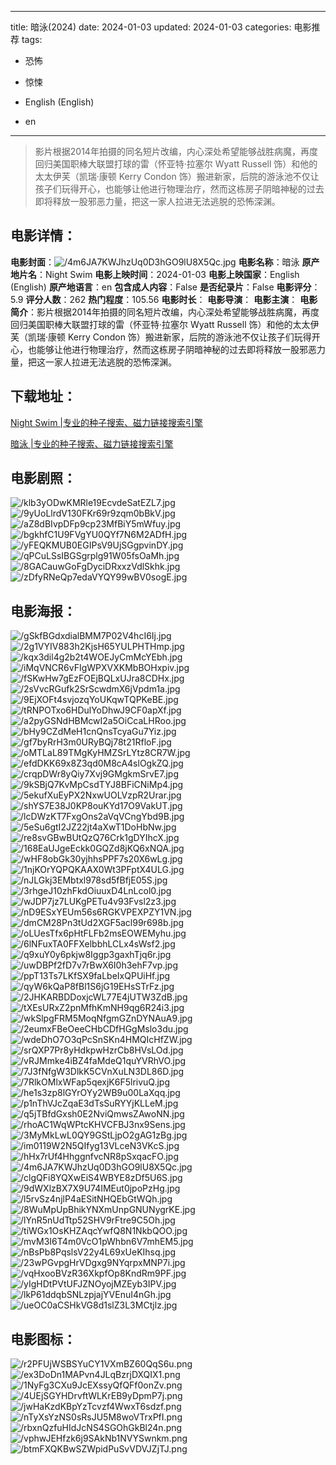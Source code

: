 
---
title: 暗泳(2024)
date: 2024-01-03
updated: 2024-01-03
categories: 电影推荐
tags:
- 恐怖
- 惊悚

- English (English)
- en
---


> 影片根据2014年拍摄的同名短片改编，内心深处希望能够战胜病魔，再度回归美国职棒大联盟打球的雷（怀亚特·拉塞尔 Wyatt Russell 饰）和他的太太伊芙（凯瑞·康顿 Kerry Condon 饰）搬进新家，后院的游泳池不仅让孩子们玩得开心，也能够让他进行物理治疗，然而这栋房子阴暗神秘的过去即将释放一股邪恶力量，把这一家人拉进无法逃脱的恐怖深渊。

## **电影详情**：

**电影封面**：<img src="https://image.tmdb.org/t/p/w200/4m6JA7KWJhzUq0D3hGO9lU8X5Qc.jpg" alt="/4m6JA7KWJhzUq0D3hGO9lU8X5Qc.jpg" title="/4m6JA7KWJhzUq0D3hGO9lU8X5Qc.jpg">
**电影名称**：暗泳
**原产地片名**：Night Swim
**电影上映时间**：2024-01-03
**电影上映国家**：English (English)
**原产地语言**：en
**包含成人内容**：False
**是否纪录片**：False
**电影评分**：5.9
**评分人数**：262
**热门程度**：105.56
**电影时长**：
**电影导演**：
**电影主演**：
**电影简介**：影片根据2014年拍摄的同名短片改编，内心深处希望能够战胜病魔，再度回归美国职棒大联盟打球的雷（怀亚特·拉塞尔 Wyatt Russell 饰）和他的太太伊芙（凯瑞·康顿 Kerry Condon 饰）搬进新家，后院的游泳池不仅让孩子们玩得开心，也能够让他进行物理治疗，然而这栋房子阴暗神秘的过去即将释放一股邪恶力量，把这一家人拉进无法逃脱的恐怖深渊。

## **下载地址**：
[Night Swim |专业的种子搜索、磁力链接搜索引擎](https://movie.amd794.com:2083/?search=Night%20Swim&ordering=&mode=match_phrase&page_size=10&page=1)

[暗泳 |专业的种子搜索、磁力链接搜索引擎](https://movie.amd794.com:2083/?search=%E6%9A%97%E6%B3%B3&ordering=&mode=match_phrase&page_size=10&page=1)
 

## **电影剧照**：
<img src="https://image.tmdb.org/t/p/original/klb3yODwKMRle19EcvdeSatEZL7.jpg" alt="/klb3yODwKMRle19EcvdeSatEZL7.jpg" title="/klb3yODwKMRle19EcvdeSatEZL7.jpg"><img src="https://image.tmdb.org/t/p/original/9yUoLlrdV130FKr69r9zqm0bBkV.jpg" alt="/9yUoLlrdV130FKr69r9zqm0bBkV.jpg" title="/9yUoLlrdV130FKr69r9zqm0bBkV.jpg"><img src="https://image.tmdb.org/t/p/original/aZ8dBIvpDFp9cp23MfBiY5mWfuy.jpg" alt="/aZ8dBIvpDFp9cp23MfBiY5mWfuy.jpg" title="/aZ8dBIvpDFp9cp23MfBiY5mWfuy.jpg"><img src="https://image.tmdb.org/t/p/original/bgkhfC1U9FVgYU0QYf7N6M2ADfH.jpg" alt="/bgkhfC1U9FVgYU0QYf7N6M2ADfH.jpg" title="/bgkhfC1U9FVgYU0QYf7N6M2ADfH.jpg"><img src="https://image.tmdb.org/t/p/original/yFEQKMUB0EGIPsV9UjSGgpvinDY.jpg" alt="/yFEQKMUB0EGIPsV9UjSGgpvinDY.jpg" title="/yFEQKMUB0EGIPsV9UjSGgpvinDY.jpg"><img src="https://image.tmdb.org/t/p/original/qPCuLSsIBGSgrplg91W05fsOaMh.jpg" alt="/qPCuLSsIBGSgrplg91W05fsOaMh.jpg" title="/qPCuLSsIBGSgrplg91W05fsOaMh.jpg"><img src="https://image.tmdb.org/t/p/original/8GACauwGoFgDyciDRxxzVdlSkhk.jpg" alt="/8GACauwGoFgDyciDRxxzVdlSkhk.jpg" title="/8GACauwGoFgDyciDRxxzVdlSkhk.jpg"><img src="https://image.tmdb.org/t/p/original/zDfyRNeQp7edaVYQY99wBV0sogE.jpg" alt="/zDfyRNeQp7edaVYQY99wBV0sogE.jpg" title="/zDfyRNeQp7edaVYQY99wBV0sogE.jpg">

## **电影海报**：
<img src="https://image.tmdb.org/t/p/original/gSkfBGdxdialBMM7P02V4hcI6Ij.jpg" alt="/gSkfBGdxdialBMM7P02V4hcI6Ij.jpg" title="/gSkfBGdxdialBMM7P02V4hcI6Ij.jpg"><img src="https://image.tmdb.org/t/p/original/2g1VYIV883h2KjsH65YULPHTHmp.jpg" alt="/2g1VYIV883h2KjsH65YULPHTHmp.jpg" title="/2g1VYIV883h2KjsH65YULPHTHmp.jpg"><img src="https://image.tmdb.org/t/p/original/kqx3dil4g2b2t4WOEJyCmMcYEbh.jpg" alt="/kqx3dil4g2b2t4WOEJyCmMcYEbh.jpg" title="/kqx3dil4g2b2t4WOEJyCmMcYEbh.jpg"><img src="https://image.tmdb.org/t/p/original/iMqVNCR6vFIgWPXVXKMbBOHxpiv.jpg" alt="/iMqVNCR6vFIgWPXVXKMbBOHxpiv.jpg" title="/iMqVNCR6vFIgWPXVXKMbBOHxpiv.jpg"><img src="https://image.tmdb.org/t/p/original/fSKwHw7gEzFOEjBQLxUJra8CDHx.jpg" alt="/fSKwHw7gEzFOEjBQLxUJra8CDHx.jpg" title="/fSKwHw7gEzFOEjBQLxUJra8CDHx.jpg"><img src="https://image.tmdb.org/t/p/original/2sVvcRGufk2SrScwdmX6jVpdm1a.jpg" alt="/2sVvcRGufk2SrScwdmX6jVpdm1a.jpg" title="/2sVvcRGufk2SrScwdmX6jVpdm1a.jpg"><img src="https://image.tmdb.org/t/p/original/9EjXOFt4svjozqYoUKqwTQPKeBE.jpg" alt="/9EjXOFt4svjozqYoUKqwTQPKeBE.jpg" title="/9EjXOFt4svjozqYoUKqwTQPKeBE.jpg"><img src="https://image.tmdb.org/t/p/original/tRNPOTxo6HDulYoDhwJ9CF0apXf.jpg" alt="/tRNPOTxo6HDulYoDhwJ9CF0apXf.jpg" title="/tRNPOTxo6HDulYoDhwJ9CF0apXf.jpg"><img src="https://image.tmdb.org/t/p/original/a2pyGSNdHBMcwI2a5OiCcaLHRoo.jpg" alt="/a2pyGSNdHBMcwI2a5OiCcaLHRoo.jpg" title="/a2pyGSNdHBMcwI2a5OiCcaLHRoo.jpg"><img src="https://image.tmdb.org/t/p/original/bHy9CZdMeH1cnQnsTcyaGu7Yiz.jpg" alt="/bHy9CZdMeH1cnQnsTcyaGu7Yiz.jpg" title="/bHy9CZdMeH1cnQnsTcyaGu7Yiz.jpg"><img src="https://image.tmdb.org/t/p/original/gf7byRrH3m0URyBQj78t21RfloF.jpg" alt="/gf7byRrH3m0URyBQj78t21RfloF.jpg" title="/gf7byRrH3m0URyBQj78t21RfloF.jpg"><img src="https://image.tmdb.org/t/p/original/oMTLaL89TMgKyHMZSrLYtz8CR7W.jpg" alt="/oMTLaL89TMgKyHMZSrLYtz8CR7W.jpg" title="/oMTLaL89TMgKyHMZSrLYtz8CR7W.jpg"><img src="https://image.tmdb.org/t/p/original/efdDKK69x8Z3qd0M8cA4slOgkZQ.jpg" alt="/efdDKK69x8Z3qd0M8cA4slOgkZQ.jpg" title="/efdDKK69x8Z3qd0M8cA4slOgkZQ.jpg"><img src="https://image.tmdb.org/t/p/original/crqpDWr8yQiy7Xvj9GMgkmSrvE7.jpg" alt="/crqpDWr8yQiy7Xvj9GMgkmSrvE7.jpg" title="/crqpDWr8yQiy7Xvj9GMgkmSrvE7.jpg"><img src="https://image.tmdb.org/t/p/original/9kSBjQ7KvMpCsdTYJ8BFiCNiMp4.jpg" alt="/9kSBjQ7KvMpCsdTYJ8BFiCNiMp4.jpg" title="/9kSBjQ7KvMpCsdTYJ8BFiCNiMp4.jpg"><img src="https://image.tmdb.org/t/p/original/5ekufXuEyPX2NxwUOLVzpR2Urar.jpg" alt="/5ekufXuEyPX2NxwUOLVzpR2Urar.jpg" title="/5ekufXuEyPX2NxwUOLVzpR2Urar.jpg"><img src="https://image.tmdb.org/t/p/original/shYS7E38J0KP8ouKYd17O9VakUT.jpg" alt="/shYS7E38J0KP8ouKYd17O9VakUT.jpg" title="/shYS7E38J0KP8ouKYd17O9VakUT.jpg"><img src="https://image.tmdb.org/t/p/original/lcDWzKT7FxgOns2aVqVCngYbd9B.jpg" alt="/lcDWzKT7FxgOns2aVqVCngYbd9B.jpg" title="/lcDWzKT7FxgOns2aVqVCngYbd9B.jpg"><img src="https://image.tmdb.org/t/p/original/5eSu6gtI2JZ22jt4aXwT1DoHbNw.jpg" alt="/5eSu6gtI2JZ22jt4aXwT1DoHbNw.jpg" title="/5eSu6gtI2JZ22jt4aXwT1DoHbNw.jpg"><img src="https://image.tmdb.org/t/p/original/re8svGBwBUtQzQ76Crk1gDYIhcX.jpg" alt="/re8svGBwBUtQzQ76Crk1gDYIhcX.jpg" title="/re8svGBwBUtQzQ76Crk1gDYIhcX.jpg"><img src="https://image.tmdb.org/t/p/original/168EaUJgeEckk0GQZd8jKQ6xNQA.jpg" alt="/168EaUJgeEckk0GQZd8jKQ6xNQA.jpg" title="/168EaUJgeEckk0GQZd8jKQ6xNQA.jpg"><img src="https://image.tmdb.org/t/p/original/wHF8obGk30yjhhsPPF7s20X6wLg.jpg" alt="/wHF8obGk30yjhhsPPF7s20X6wLg.jpg" title="/wHF8obGk30yjhhsPPF7s20X6wLg.jpg"><img src="https://image.tmdb.org/t/p/original/1njKOrYQPQKAAX0Wt3PFptX4ULG.jpg" alt="/1njKOrYQPQKAAX0Wt3PFptX4ULG.jpg" title="/1njKOrYQPQKAAX0Wt3PFptX4ULG.jpg"><img src="https://image.tmdb.org/t/p/original/nJLGkj3EMbtxl978sd5fBfjE05S.jpg" alt="/nJLGkj3EMbtxl978sd5fBfjE05S.jpg" title="/nJLGkj3EMbtxl978sd5fBfjE05S.jpg"><img src="https://image.tmdb.org/t/p/original/3rhgeJ10zhFkdOiuuxD4LnLcol0.jpg" alt="/3rhgeJ10zhFkdOiuuxD4LnLcol0.jpg" title="/3rhgeJ10zhFkdOiuuxD4LnLcol0.jpg"><img src="https://image.tmdb.org/t/p/original/wJDP7jz7LUKgPETu4v93Fvsl2z3.jpg" alt="/wJDP7jz7LUKgPETu4v93Fvsl2z3.jpg" title="/wJDP7jz7LUKgPETu4v93Fvsl2z3.jpg"><img src="https://image.tmdb.org/t/p/original/nD9ESxYEUm56s6RGKVPEXPZY1VN.jpg" alt="/nD9ESxYEUm56s6RGKVPEXPZY1VN.jpg" title="/nD9ESxYEUm56s6RGKVPEXPZY1VN.jpg"><img src="https://image.tmdb.org/t/p/original/dmCM28Pn3tUd2XGF5acl99r698b.jpg" alt="/dmCM28Pn3tUd2XGF5acl99r698b.jpg" title="/dmCM28Pn3tUd2XGF5acl99r698b.jpg"><img src="https://image.tmdb.org/t/p/original/oLUesTfx6pHtFLFb2msEOWEMyhu.jpg" alt="/oLUesTfx6pHtFLFb2msEOWEMyhu.jpg" title="/oLUesTfx6pHtFLFb2msEOWEMyhu.jpg"><img src="https://image.tmdb.org/t/p/original/6lNFuxTA0FFXelbbhLCLx4sWsf2.jpg" alt="/6lNFuxTA0FFXelbbhLCLx4sWsf2.jpg" title="/6lNFuxTA0FFXelbbhLCLx4sWsf2.jpg"><img src="https://image.tmdb.org/t/p/original/q9xuY0y6pkjw8Iggp3gaxhTjq6r.jpg" alt="/q9xuY0y6pkjw8Iggp3gaxhTjq6r.jpg" title="/q9xuY0y6pkjw8Iggp3gaxhTjq6r.jpg"><img src="https://image.tmdb.org/t/p/original/uwDBPf2fD7v7rBwX6I0h3ehF7vp.jpg" alt="/uwDBPf2fD7v7rBwX6I0h3ehF7vp.jpg" title="/uwDBPf2fD7v7rBwX6I0h3ehF7vp.jpg"><img src="https://image.tmdb.org/t/p/original/ppT13Ts7LKfSX9faLbeIxQPUiHf.jpg" alt="/ppT13Ts7LKfSX9faLbeIxQPUiHf.jpg" title="/ppT13Ts7LKfSX9faLbeIxQPUiHf.jpg"><img src="https://image.tmdb.org/t/p/original/qyW6kQaP8fBl1S6jG19EHsSTrFz.jpg" alt="/qyW6kQaP8fBl1S6jG19EHsSTrFz.jpg" title="/qyW6kQaP8fBl1S6jG19EHsSTrFz.jpg"><img src="https://image.tmdb.org/t/p/original/2JHKARBDDoxjcWL77E4jUTW3ZdB.jpg" alt="/2JHKARBDDoxjcWL77E4jUTW3ZdB.jpg" title="/2JHKARBDDoxjcWL77E4jUTW3ZdB.jpg"><img src="https://image.tmdb.org/t/p/original/tXEsURxZ2pnMfhKmNH9qg6R24i3.jpg" alt="/tXEsURxZ2pnMfhKmNH9qg6R24i3.jpg" title="/tXEsURxZ2pnMfhKmNH9qg6R24i3.jpg"><img src="https://image.tmdb.org/t/p/original/wkSlpgFRM5MoqNfgmGZnDYNAuA9.jpg" alt="/wkSlpgFRM5MoqNfgmGZnDYNAuA9.jpg" title="/wkSlpgFRM5MoqNfgmGZnDYNAuA9.jpg"><img src="https://image.tmdb.org/t/p/original/2eumxFBeOeeCHbCDfHGgMslo3du.jpg" alt="/2eumxFBeOeeCHbCDfHGgMslo3du.jpg" title="/2eumxFBeOeeCHbCDfHGgMslo3du.jpg"><img src="https://image.tmdb.org/t/p/original/wdeDhO7O3qPcSnSKn4HMQIcHfZW.jpg" alt="/wdeDhO7O3qPcSnSKn4HMQIcHfZW.jpg" title="/wdeDhO7O3qPcSnSKn4HMQIcHfZW.jpg"><img src="https://image.tmdb.org/t/p/original/srQXP7Pr8yHdkpwHzrCb8HVsLOd.jpg" alt="/srQXP7Pr8yHdkpwHzrCb8HVsLOd.jpg" title="/srQXP7Pr8yHdkpwHzrCb8HVsLOd.jpg"><img src="https://image.tmdb.org/t/p/original/vRJMmke4iBZ4faMdeQ1quYVRhVO.jpg" alt="/vRJMmke4iBZ4faMdeQ1quYVRhVO.jpg" title="/vRJMmke4iBZ4faMdeQ1quYVRhVO.jpg"><img src="https://image.tmdb.org/t/p/original/7J3fNfgW3DlkK5CVnXuLN3DL86D.jpg" alt="/7J3fNfgW3DlkK5CVnXuLN3DL86D.jpg" title="/7J3fNfgW3DlkK5CVnXuLN3DL86D.jpg"><img src="https://image.tmdb.org/t/p/original/7RlkOMlxWFap5qexjK6F5lrivuQ.jpg" alt="/7RlkOMlxWFap5qexjK6F5lrivuQ.jpg" title="/7RlkOMlxWFap5qexjK6F5lrivuQ.jpg"><img src="https://image.tmdb.org/t/p/original/he1s3zp8lGYrOYy2WB9u00LaXqq.jpg" alt="/he1s3zp8lGYrOYy2WB9u00LaXqq.jpg" title="/he1s3zp8lGYrOYy2WB9u00LaXqq.jpg"><img src="https://image.tmdb.org/t/p/original/p1nThVJcZqaE3dTsSuRYYjKLLeM.jpg" alt="/p1nThVJcZqaE3dTsSuRYYjKLLeM.jpg" title="/p1nThVJcZqaE3dTsSuRYYjKLLeM.jpg"><img src="https://image.tmdb.org/t/p/original/q5jTBfdGxsh0E2NviQmwsZAwoNN.jpg" alt="/q5jTBfdGxsh0E2NviQmwsZAwoNN.jpg" title="/q5jTBfdGxsh0E2NviQmwsZAwoNN.jpg"><img src="https://image.tmdb.org/t/p/original/rhoAC1WqWPtcKHVCFBJ3nx9Sens.jpg" alt="/rhoAC1WqWPtcKHVCFBJ3nx9Sens.jpg" title="/rhoAC1WqWPtcKHVCFBJ3nx9Sens.jpg"><img src="https://image.tmdb.org/t/p/original/3MyMkLwL0QY9GStLjpO2gAG1zBg.jpg" alt="/3MyMkLwL0QY9GStLjpO2gAG1zBg.jpg" title="/3MyMkLwL0QY9GStLjpO2gAG1zBg.jpg"><img src="https://image.tmdb.org/t/p/original/im0119W2N5QIfyg13VLceN3VKcS.jpg" alt="/im0119W2N5QIfyg13VLceN3VKcS.jpg" title="/im0119W2N5QIfyg13VLceN3VKcS.jpg"><img src="https://image.tmdb.org/t/p/original/hHx7rUf4HhggnfvcNR8pSxqacFO.jpg" alt="/hHx7rUf4HhggnfvcNR8pSxqacFO.jpg" title="/hHx7rUf4HhggnfvcNR8pSxqacFO.jpg"><img src="https://image.tmdb.org/t/p/original/4m6JA7KWJhzUq0D3hGO9lU8X5Qc.jpg" alt="/4m6JA7KWJhzUq0D3hGO9lU8X5Qc.jpg" title="/4m6JA7KWJhzUq0D3hGO9lU8X5Qc.jpg"><img src="https://image.tmdb.org/t/p/original/clgQFi8YQXwEiS4WBYE8zDf5U6S.jpg" alt="/clgQFi8YQXwEiS4WBYE8zDf5U6S.jpg" title="/clgQFi8YQXwEiS4WBYE8zDf5U6S.jpg"><img src="https://image.tmdb.org/t/p/original/9dWXlzBX7X9U74IMEut0jpoPzHg.jpg" alt="/9dWXlzBX7X9U74IMEut0jpoPzHg.jpg" title="/9dWXlzBX7X9U74IMEut0jpoPzHg.jpg"><img src="https://image.tmdb.org/t/p/original/l5rvSz4njlP4aESitNHQEbGtWQh.jpg" alt="/l5rvSz4njlP4aESitNHQEbGtWQh.jpg" title="/l5rvSz4njlP4aESitNHQEbGtWQh.jpg"><img src="https://image.tmdb.org/t/p/original/8WuMpUpBhikYNXmUnpGNUNygrKE.jpg" alt="/8WuMpUpBhikYNXmUnpGNUNygrKE.jpg" title="/8WuMpUpBhikYNXmUnpGNUNygrKE.jpg"><img src="https://image.tmdb.org/t/p/original/lYnR5nUdTtp52SHV9rFtre9C5Oh.jpg" alt="/lYnR5nUdTtp52SHV9rFtre9C5Oh.jpg" title="/lYnR5nUdTtp52SHV9rFtre9C5Oh.jpg"><img src="https://image.tmdb.org/t/p/original/tiWGx1OsKHZAqcYwfQ8N1NkbQOO.jpg" alt="/tiWGx1OsKHZAqcYwfQ8N1NkbQOO.jpg" title="/tiWGx1OsKHZAqcYwfQ8N1NkbQOO.jpg"><img src="https://image.tmdb.org/t/p/original/mvM3I6T4m0VcO1pWhbn6V7mhEM5.jpg" alt="/mvM3I6T4m0VcO1pWhbn6V7mhEM5.jpg" title="/mvM3I6T4m0VcO1pWhbn6V7mhEM5.jpg"><img src="https://image.tmdb.org/t/p/original/nBsPb8PqslsV22y4L69xUeKIhsq.jpg" alt="/nBsPb8PqslsV22y4L69xUeKIhsq.jpg" title="/nBsPb8PqslsV22y4L69xUeKIhsq.jpg"><img src="https://image.tmdb.org/t/p/original/23wPGvpgHrVDgxg9NYqrpxMNP7i.jpg" alt="/23wPGvpgHrVDgxg9NYqrpxMNP7i.jpg" title="/23wPGvpgHrVDgxg9NYqrpxMNP7i.jpg"><img src="https://image.tmdb.org/t/p/original/vqHxooBVzR36XkpfOp8KndRm9PF.jpg" alt="/vqHxooBVzR36XkpfOp8KndRm9PF.jpg" title="/vqHxooBVzR36XkpfOp8KndRm9PF.jpg"><img src="https://image.tmdb.org/t/p/original/yIgHDtPVtUFJZNOyojMZEyb3IPV.jpg" alt="/yIgHDtPVtUFJZNOyojMZEyb3IPV.jpg" title="/yIgHDtPVtUFJZNOyojMZEyb3IPV.jpg"><img src="https://image.tmdb.org/t/p/original/lkP61ddqbSNLzpjajYVEnuI4nGh.jpg" alt="/lkP61ddqbSNLzpjajYVEnuI4nGh.jpg" title="/lkP61ddqbSNLzpjajYVEnuI4nGh.jpg"><img src="https://image.tmdb.org/t/p/original/ueOC0aCSHkVG8d1slZ3L3MCtjlz.jpg" alt="/ueOC0aCSHkVG8d1slZ3L3MCtjlz.jpg" title="/ueOC0aCSHkVG8d1slZ3L3MCtjlz.jpg">

## **电影图标**：
<img src="https://image.tmdb.org/t/p/original/r2PFUjWSBSYuCY1VXmBZ60QqS6u.png" alt="/r2PFUjWSBSYuCY1VXmBZ60QqS6u.png" title="/r2PFUjWSBSYuCY1VXmBZ60QqS6u.png"><img src="https://image.tmdb.org/t/p/original/ex3DoDn1MAPvn4JLqBzrjDXQIX1.png" alt="/ex3DoDn1MAPvn4JLqBzrjDXQIX1.png" title="/ex3DoDn1MAPvn4JLqBzrjDXQIX1.png"><img src="https://image.tmdb.org/t/p/original/1NyFg3CXu9JcEXssyQfQFf0onZv.png" alt="/1NyFg3CXu9JcEXssyQfQFf0onZv.png" title="/1NyFg3CXu9JcEXssyQfQFf0onZv.png"><img src="https://image.tmdb.org/t/p/original/4UEjSGYHDrvftWLKrEB9yDpmP7j.png" alt="/4UEjSGYHDrvftWLKrEB9yDpmP7j.png" title="/4UEjSGYHDrvftWLKrEB9yDpmP7j.png"><img src="https://image.tmdb.org/t/p/original/jwHaKzdKBpYzTcvzf4WwxT6sdzf.png" alt="/jwHaKzdKBpYzTcvzf4WwxT6sdzf.png" title="/jwHaKzdKBpYzTcvzf4WwxT6sdzf.png"><img src="https://image.tmdb.org/t/p/original/nTyXsYzNS0sRsJU5M8woVTrxPfI.png" alt="/nTyXsYzNS0sRsJU5M8woVTrxPfI.png" title="/nTyXsYzNS0sRsJU5M8woVTrxPfI.png"><img src="https://image.tmdb.org/t/p/original/rbxnQzfuHIdJcNS4SGOhGkBl24n.png" alt="/rbxnQzfuHIdJcNS4SGOhGkBl24n.png" title="/rbxnQzfuHIdJcNS4SGOhGkBl24n.png"><img src="https://image.tmdb.org/t/p/original/vphwJEHfzk6j9SAkNb1NVYSwnkm.png" alt="/vphwJEHfzk6j9SAkNb1NVYSwnkm.png" title="/vphwJEHfzk6j9SAkNb1NVYSwnkm.png"><img src="https://image.tmdb.org/t/p/original/btmFXQKBwSZWpidPuSvVDVJZjTJ.png" alt="/btmFXQKBwSZWpidPuSvVDVJZjTJ.png" title="/btmFXQKBwSZWpidPuSvVDVJZjTJ.png">
